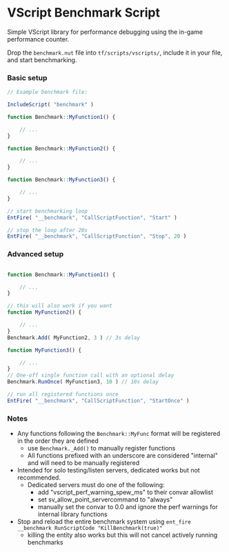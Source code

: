 # VScript Benchmark Script

Simple VScript library for performance debugging using the in-game performance counter.  

Drop the `benchmark.nut` file into `tf/scripts/vscripts/`, include it in your file, and start benchmarking.

### Basic setup

```js
// Example benchmark file:

IncludeScript( "benchmark" )

function Benchmark::MyFunction1() {

    // ...
}

function Benchmark::MyFunction2() {

    // ...
}

function Benchmark::MyFunction3() {

    // ...
}

// start benchmarking loop
EntFire( "__benchmark", "CallScriptFunction", "Start" )

// stop the loop after 20s
EntFire( "__benchmark", "CallScriptFunction", "Stop", 20 )
```

### Advanced setup

```js

function Benchmark::MyFunction1() {

    // ...
}

// this will also work if you want
function MyFunction2() {

    // ...
}
Benchmark.Add( MyFunction2, 3 ) // 3s delay

function MyFunction3() {

    // ...
}
// One-off single function call with an optional delay
Benchmark.RunOnce( MyFunction3, 10 ) // 10s delay

// run all registered functions once
EntFire( "__benchmark", "CallScriptFunction", "StartOnce" )
```

### Notes

- Any functions following the `Benchmark::MyFunc` format will be registered in the order they are defined
    - use `Benchmark._Add()` to manually register functions
    - All functions prefixed with an underscore are considered "internal" and will need to be manually registered
- Intended for solo testing/listen servers, dedicated works but not recommended.
    - Dedicated servers must do one of the following:
        - add "vscript_perf_warning_spew_ms" to their convar allowlist
        - set sv_allow_point_servercommand to "always"
        - manually set the convar to 0.0 and ignore the perf warnings for internal library functions
- Stop and reload the entire benchmark system using `ent_fire __benchmark RunScriptCode "KillBenchmark(true)"`
    - killing the entity also works but this will not cancel actively running benchmarks
